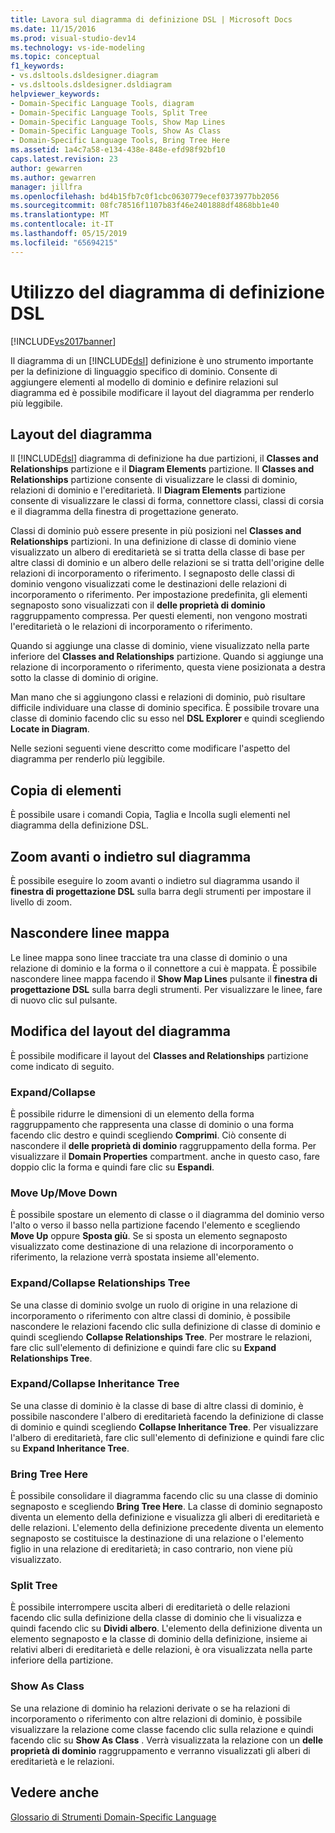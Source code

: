 ```yaml
---
title: Lavora sul diagramma di definizione DSL | Microsoft Docs
ms.date: 11/15/2016
ms.prod: visual-studio-dev14
ms.technology: vs-ide-modeling
ms.topic: conceptual
f1_keywords:
- vs.dsltools.dsldesigner.diagram
- vs.dsltools.dsldesigner.dsldiagram
helpviewer_keywords:
- Domain-Specific Language Tools, diagram
- Domain-Specific Language Tools, Split Tree
- Domain-Specific Language Tools, Show Map Lines
- Domain-Specific Language Tools, Show As Class
- Domain-Specific Language Tools, Bring Tree Here
ms.assetid: 1a4c7a58-e134-438e-848e-efd98f92bf10
caps.latest.revision: 23
author: gewarren
ms.author: gewarren
manager: jillfra
ms.openlocfilehash: bd4b15fb7c0f1cbc0630779ecef0373977bb2056
ms.sourcegitcommit: 08fc78516f1107b83f46e2401888df4868bb1e40
ms.translationtype: MT
ms.contentlocale: it-IT
ms.lasthandoff: 05/15/2019
ms.locfileid: "65694215"
---
```

# <a name="working-with-the-dsl-definition-diagram"></a>Utilizzo del diagramma di definizione DSL
[!INCLUDE[vs2017banner](../includes/vs2017banner.md)]

Il diagramma di un [!INCLUDE[dsl](../includes/dsl-md.md)] definizione è uno strumento importante per la definizione di linguaggio specifico di dominio. Consente di aggiungere elementi al modello di dominio e definire relazioni sul diagramma ed è possibile modificare il layout del diagramma per renderlo più leggibile.  
  
## <a name="the-layout-of-the-diagram"></a>Layout del diagramma  
 Il [!INCLUDE[dsl](../includes/dsl-md.md)] diagramma di definizione ha due partizioni, il **Classes and Relationships** partizione e il **Diagram Elements** partizione. Il **Classes and Relationships** partizione consente di visualizzare le classi di dominio, relazioni di dominio e l'ereditarietà. Il **Diagram Elements** partizione consente di visualizzare le classi di forma, connettore classi, classi di corsia e il diagramma della finestra di progettazione generato.  
  
 Classi di dominio può essere presente in più posizioni nel **Classes and Relationships** partizioni. In una definizione di classe di dominio viene visualizzato un albero di ereditarietà se si tratta della classe di base per altre classi di dominio e un albero delle relazioni se si tratta dell'origine delle relazioni di incorporamento o riferimento. I segnaposto delle classi di dominio vengono visualizzati come le destinazioni delle relazioni di incorporamento o riferimento. Per impostazione predefinita, gli elementi segnaposto sono visualizzati con il **delle proprietà di dominio** raggruppamento compressa. Per questi elementi, non vengono mostrati l'ereditarietà o le relazioni di incorporamento o riferimento.  
  
 Quando si aggiunge una classe di dominio, viene visualizzato nella parte inferiore del **Classes and Relationships** partizione. Quando si aggiunge una relazione di incorporamento o riferimento, questa viene posizionata a destra sotto la classe di dominio di origine.  
  
 Man mano che si aggiungono classi e relazioni di dominio, può risultare difficile individuare una classe di dominio specifica. È possibile trovare una classe di dominio facendo clic su esso nel **DSL Explorer** e quindi scegliendo **Locate in Diagram**.  
  
 Nelle sezioni seguenti viene descritto come modificare l'aspetto del diagramma per renderlo più leggibile.  
  
## <a name="copying-elements"></a>Copia di elementi  
 È possibile usare i comandi Copia, Taglia e Incolla sugli elementi nel diagramma della definizione DSL.  
  
## <a name="zooming-in-or-out-on-the-diagram"></a>Zoom avanti o indietro sul diagramma  
 È possibile eseguire lo zoom avanti o indietro sul diagramma usando il **finestra di progettazione DSL** sulla barra degli strumenti per impostare il livello di zoom.  
  
## <a name="hiding-map-lines"></a>Nascondere linee mappa  
 Le linee mappa sono linee tracciate tra una classe di dominio o una relazione di dominio e la forma o il connettore a cui è mappata. È possibile nascondere linee mappa facendo il **Show Map Lines** pulsante il **finestra di progettazione DSL** sulla barra degli strumenti. Per visualizzare le linee, fare di nuovo clic sul pulsante.  
  
## <a name="changing-the-diagram-layout"></a>Modifica del layout del diagramma  
 È possibile modificare il layout del **Classes and Relationships** partizione come indicato di seguito.  
  
### <a name="expandcollapse"></a>Expand/Collapse  
 È possibile ridurre le dimensioni di un elemento della forma raggruppamento che rappresenta una classe di dominio o una forma facendo clic destro e quindi scegliendo **Comprimi**. Ciò consente di nascondere il **delle proprietà di dominio** raggruppamento della forma. Per visualizzare il **Domain Properties** compartment. anche in questo caso, fare doppio clic la forma e quindi fare clic su **Espandi**.  
  
### <a name="move-updown"></a>Move Up/Move Down  
 È possibile spostare un elemento di classe o il diagramma del dominio verso l'alto o verso il basso nella partizione facendo l'elemento e scegliendo **Move Up** oppure **Sposta giù**. Se si sposta un elemento segnaposto visualizzato come destinazione di una relazione di incorporamento o riferimento, la relazione verrà spostata insieme all'elemento.  
  
### <a name="expandcollapse-relationships-tree"></a>Expand/Collapse Relationships Tree  
 Se una classe di dominio svolge un ruolo di origine in una relazione di incorporamento o riferimento con altre classi di dominio, è possibile nascondere le relazioni facendo clic sulla definizione di classe di dominio e quindi scegliendo **Collapse Relationships Tree**. Per mostrare le relazioni, fare clic sull'elemento di definizione e quindi fare clic su **Expand Relationships Tree**.  
  
### <a name="expandcollapse-inheritance-tree"></a>Expand/Collapse Inheritance Tree  
 Se una classe di dominio è la classe di base di altre classi di dominio, è possibile nascondere l'albero di ereditarietà facendo la definizione di classe di dominio e quindi scegliendo **Collapse Inheritance Tree**. Per visualizzare l'albero di ereditarietà, fare clic sull'elemento di definizione e quindi fare clic su **Expand Inheritance Tree**.  
  
### <a name="bring-tree-here"></a>Bring Tree Here  
 È possibile consolidare il diagramma facendo clic su una classe di dominio segnaposto e scegliendo **Bring Tree Here**. La classe di dominio segnaposto diventa un elemento della definizione e visualizza gli alberi di ereditarietà e delle relazioni. L'elemento della definizione precedente diventa un elemento segnaposto se costituisce la destinazione di una relazione o l'elemento figlio in una relazione di ereditarietà; in caso contrario, non viene più visualizzato.  
  
### <a name="split-tree"></a>Split Tree  
 È possibile interrompere uscita alberi di ereditarietà o delle relazioni facendo clic sulla definizione della classe di dominio che li visualizza e quindi facendo clic su **Dividi albero**. L'elemento della definizione diventa un elemento segnaposto e la classe di dominio della definizione, insieme ai relativi alberi di ereditarietà e delle relazioni, è ora visualizzata nella parte inferiore della partizione.  
  
### <a name="show-as-class"></a>Show As Class  
 Se una relazione di dominio ha relazioni derivate o se ha relazioni di incorporamento o riferimento con altre relazioni di dominio, è possibile visualizzare la relazione come classe facendo clic sulla relazione e quindi facendo clic su **Show As Class** . Verrà visualizzata la relazione con un **delle proprietà di dominio** raggruppamento e verranno visualizzati gli alberi di ereditarietà e le relazioni.  
  
## <a name="see-also"></a>Vedere anche  
 [Glossario di Strumenti Domain-Specific Language](https://msdn.microsoft.com/ca5e84cb-a315-465c-be24-76aa3df276aa)
